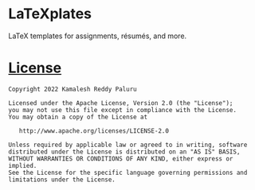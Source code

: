 # LaTeXplates
LaTeX templates for assignments, résumés, and more.

# [License](https://github.com/imashnake0/LaTeXplates/blob/main/LICENSE)
```
Copyright 2022 Kamalesh Reddy Paluru

Licensed under the Apache License, Version 2.0 (the "License");
you may not use this file except in compliance with the License.
You may obtain a copy of the License at

   http://www.apache.org/licenses/LICENSE-2.0

Unless required by applicable law or agreed to in writing, software
distributed under the License is distributed on an "AS IS" BASIS,
WITHOUT WARRANTIES OR CONDITIONS OF ANY KIND, either express or implied.
See the License for the specific language governing permissions and
limitations under the License.
```
